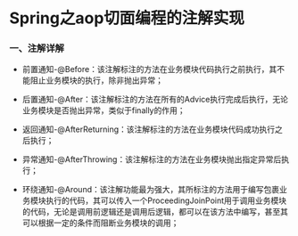 # Spring之aop切面编程的注解实现

### 一、注解详解

* 前置通知-@Before：该注解标注的方法在业务模块代码执行之前执行，其不能阻止业务模块的执行，除非抛出异常；

* 后置通知-@After：该注解标注的方法在所有的Advice执行完成后执行，无论业务模块是否抛出异常，类似于finally的作用；

* 返回通知-@AfterReturning：该注解标注的方法在业务模块代码成功执行之后执行；

* 异常通知-@AfterThrowing：该注解标注的方法在业务模块抛出指定异常后执行；

* 环绕通知-@Around：该注解功能最为强大，其所标注的方法用于编写包裹业务模块执行的代码，其可以传入一个ProceedingJoinPoint用于调用业务模块的代码，无论是调用前逻辑还是调用后逻辑，都可以在该方法中编写，甚至其可以根据一定的条件而阻断业务模块的调用；
